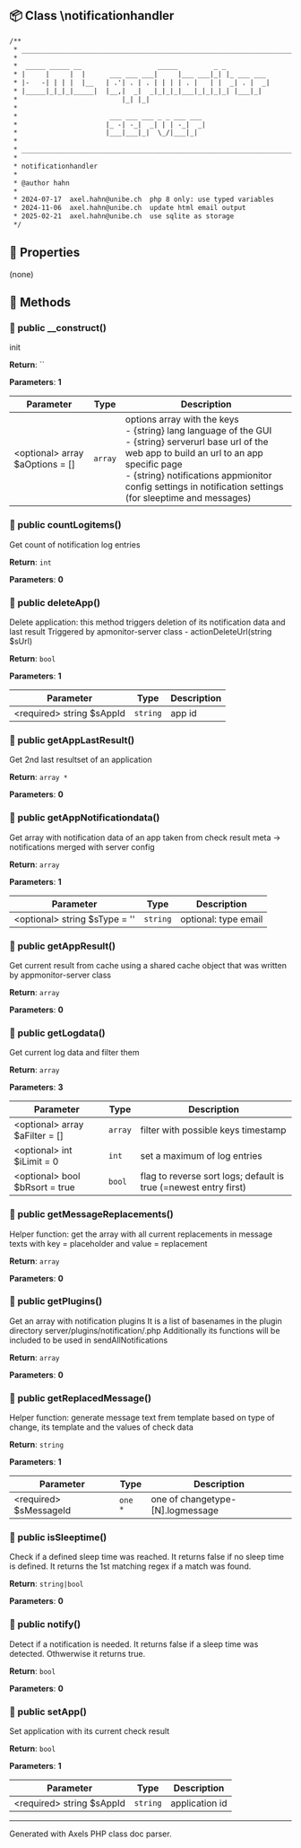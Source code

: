 ## 📦 Class \notificationhandler

```txt
/**
 * ____________________________________________________________________________
 * 
 *  _____ _____ __                   _____         _ _           
 * |     |     |  |      ___ ___ ___|     |___ ___|_| |_ ___ ___ 
 * |-   -| | | |  |__   | .'| . | . | | | | . |   | |  _| . |  _|
 * |_____|_|_|_|_____|  |__,|  _|  _|_|_|_|___|_|_|_|_| |___|_|  
 *                          |_| |_|                              
 *                                                                                                                             
 *                       ___ ___ ___ _ _ ___ ___                                      
 *                      |_ -| -_|  _| | | -_|  _|                                     
 *                      |___|___|_|  \_/|___|_|                                       
 *                                                               
 * ____________________________________________________________________________
 * 
 * notificationhandler
 *
 * @author hahn
 * 
 * 2024-07-17  axel.hahn@unibe.ch  php 8 only: use typed variables
 * 2024-11-06  axel.hahn@unibe.ch  update html email output
 * 2025-02-21  axel.hahn@unibe.ch  use sqlite as storage
 */
```

## 🔶 Properties

(none)

## 🔷 Methods

### 🔹 public __construct()

init

**Return**: ``

**Parameters**: **1**

| Parameter | Type | Description
|--         |--    |--
| \<optional\> array $aOptions = [] | `array` | options array with the keys<br>                         - {string} lang       language of the GUI<br>                         - {string} serverurl  base url of the web app to build an url to an app specific page<br>                         - {string} notifications  appmionitor config settings in notification settings (for sleeptime and messages)


### 🔹 public countLogitems()

Get count of notification log entries

**Return**: `int`

**Parameters**: **0**


### 🔹 public deleteApp()

Delete application: this method triggers deletion of its notification data and last resultTriggered by apmonitor-server class - actionDeleteUrl(string $sUrl)

**Return**: `bool`

**Parameters**: **1**

| Parameter | Type | Description
|--         |--    |--
| \<required\> string $sAppId | `string` | app id


### 🔹 public getAppLastResult()

Get 2nd last resultset of an application

**Return**: `array *`

**Parameters**: **0**


### 🔹 public getAppNotificationdata()

Get array with notification data of an apptaken from check result meta -> notifications merged with server config

**Return**: `array`

**Parameters**: **1**

| Parameter | Type | Description
|--         |--    |--
| \<optional\> string $sType = '' | `string` | optional: type email|slack; defailt: false (=return all keys)


### 🔹 public getAppResult()

Get current result from cache using a shared cache object that was written by appmonitor-server class

**Return**: `array`

**Parameters**: **0**


### 🔹 public getLogdata()

Get current log data and filter them

**Return**: `array`

**Parameters**: **3**

| Parameter | Type | Description
|--         |--    |--
| \<optional\> array $aFilter = [] | `array` | filter with possible keys timestamp|changetype|status|appid|message (see addLogitem())<br>                         - mode  {string} "last" = newest entries first<br>                         - count {integer} number of entries to return<br>                         - page  {integer}
| \<optional\> int $iLimit = 0 | `int` | set a maximum of log entries
| \<optional\> bool $bRsort = true | `bool` | flag to reverse sort logs; default is true (=newest entry first)


### 🔹 public getMessageReplacements()

Helper function: get the array with all current replacements in message texts with key = placeholder and value = replacement

**Return**: `array`

**Parameters**: **0**


### 🔹 public getPlugins()

Get an array with notification pluginsIt is a list of basenames in the plugin directory server/plugins/notification/.phpAdditionally its functions will be included to be used in sendAllNotifications

**Return**: `array`

**Parameters**: **0**


### 🔹 public getReplacedMessage()

Helper function: generate message text frem template based on type ofchange, its template and the values of check data

**Return**: `string`

**Parameters**: **1**

| Parameter | Type | Description
|--         |--    |--
| \<required\> $sMessageId | `one *` | one of changetype-[N].logmessage | changetype-[N].email.message | email.subject


### 🔹 public isSleeptime()

Check if a defined sleep time was reached.It returns false if no sleep time is defined.It returns the 1st matching regex if a match was found.

**Return**: `string|bool`

**Parameters**: **0**


### 🔹 public notify()

Detect if a notification is needed.It returns false if a sleep time was detected. Othwerwise it returns true.

**Return**: `bool`

**Parameters**: **0**


### 🔹 public setApp()

Set application with its current check result

**Return**: `bool`

**Parameters**: **1**

| Parameter | Type | Description
|--         |--    |--
| \<required\> string $sAppId | `string` | application id




---
Generated with Axels PHP class doc parser.